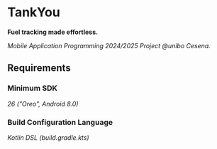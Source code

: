 # TankYou

**Fuel tracking made effortless.**

*Mobile Application Programming 2024/2025 Project @unibo Cesena.*

## Requirements

### Minimum SDK

*26 ("Oreo", Android 8.0)*

### Build Configuration Language

*Kotlin DSL (build.gradle.kts)*
